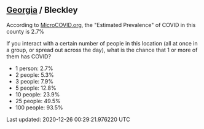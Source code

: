 
## [Georgia](/united-states/georgia) / Bleckley

According to [MicroCOVID.org](http://microcovid.org),
the "Estimated Prevalence" of COVID in this county is 2.7%

If you interact with a certain number of people in this location
(all at once in a group, or spread out across the day), what is the chance that
1 or more of them has COVID?

- 1 person: 2.7%
- 2 people: 5.3%
- 3 people: 7.9%
- 5 people: 12.8%
- 10 people: 23.9%
- 25 people: 49.5%
- 100 people: 93.5%

Last updated: 2020-12-26 00:29:21.976220 UTC
